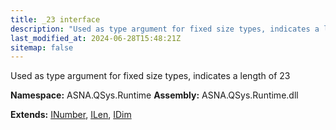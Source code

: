 ```yaml
---
title: _23 interface
description: "Used as type argument for fixed size types, indicates a length of 23  "
last_modified_at: 2024-06-28T15:48:21Z
sitemap: false
---
```


Used as type argument for fixed size types, indicates a length of 23 

**Namespace:** ASNA.QSys.Runtime
**Assembly:** ASNA.QSys.Runtime.dll

**Extends:** [INumber](/reference/runtime/qsys-runtime/i-number.html), [ILen](/reference/runtime/qsys-runtime/i-len.html), [IDim](/reference/runtime/qsys-runtime/i-dim.html)
<br>
<br>
